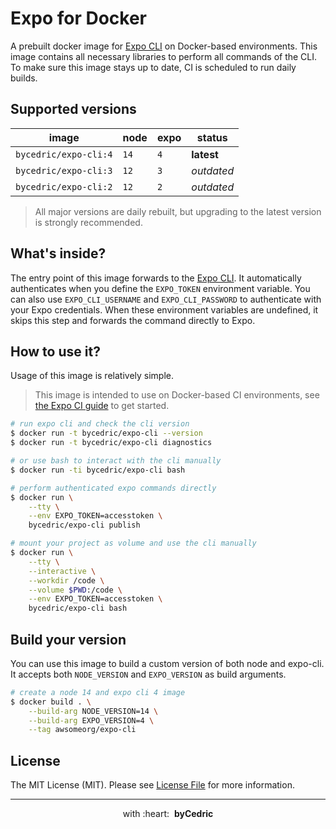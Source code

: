 # Expo for Docker

A prebuilt docker image for [Expo CLI][link-cli] on Docker-based environments.
This image contains all necessary libraries to perform all commands of the CLI.
To make sure this image stays up to date, CI is scheduled to run daily builds.

## Supported versions

image                 | node  | expo  | status
---                   | ---   | ---   | ---
`bycedric/expo-cli:4` | `14`  | `4`   | **latest**
`bycedric/expo-cli:3` | `12`  | `3`   | _outdated_
`bycedric/expo-cli:2` | `12`  | `2`   | _outdated_

> All major versions are daily rebuilt, but upgrading to the latest version is strongly recommended.

## What's inside?

The entry point of this image forwards to the [Expo CLI][link-cli].
It automatically authenticates when you define the `EXPO_TOKEN` environment variable.
You can also use `EXPO_CLI_USERNAME` and `EXPO_CLI_PASSWORD` to authenticate with your Expo credentials. 
When these environment variables are undefined, it skips this step and forwards the command directly to Expo.

## How to use it?

Usage of this image is relatively simple.

> This image is intended to use on Docker-based CI environments, see [the Expo CI guide][link-docs] to get started.

```bash
# run expo cli and check the cli version
$ docker run -t bycedric/expo-cli --version
$ docker run -t bycedric/expo-cli diagnostics

# or use bash to interact with the cli manually
$ docker run -ti bycedric/expo-cli bash

# perform authenticated expo commands directly
$ docker run \
    --tty \
    --env EXPO_TOKEN=accesstoken \
    bycedric/expo-cli publish

# mount your project as volume and use the cli manually
$ docker run \
    --tty \
    --interactive \
    --workdir /code \
    --volume $PWD:/code \
    --env EXPO_TOKEN=accesstoken \
    bycedric/expo-cli bash
```

## Build your version

You can use this image to build a custom version of both node and expo-cli.
It accepts both `NODE_VERSION` and `EXPO_VERSION` as build arguments.

```bash
# create a node 14 and expo cli 4 image
$ docker build . \
    --build-arg NODE_VERSION=14 \
    --build-arg EXPO_VERSION=4 \
    --tag awsomeorg/expo-cli
```

## License

The MIT License (MIT). Please see [License File](LICENSE.md) for more information.

--- ---

<p align="center">
    with&nbsp:heart:&nbsp&nbsp<strong>byCedric</strong>
</p>

[link-cli]: https://docs.expo.io/workflow/expo-cli/
[link-docs]: https://docs.expo.io/guides/setting-up-continuous-integration/
